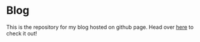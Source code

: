 # Blog

This is the repository for my blog hosted on github page. Head over [here](https://gwfrank.github.io/blog) to check it out!
